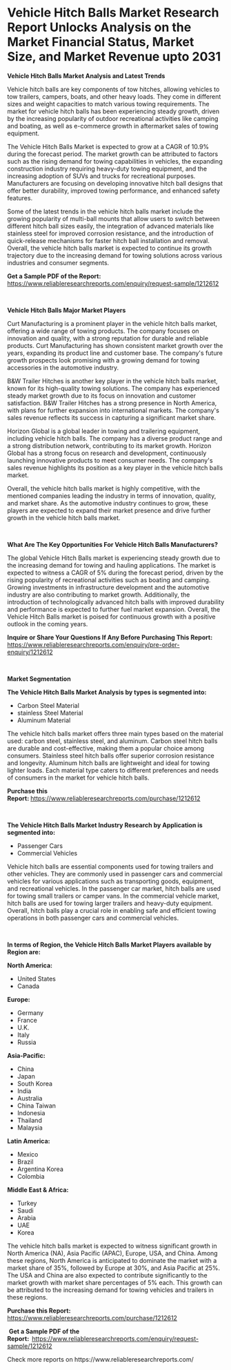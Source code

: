 <p><h1>Vehicle Hitch Balls Market Research Report Unlocks Analysis on the Market Financial Status, Market Size, and Market Revenue upto 2031</h1></p><p><strong>Vehicle Hitch Balls Market Analysis and Latest Trends</strong></p>
<p><p>Vehicle hitch balls are key components of tow hitches, allowing vehicles to tow trailers, campers, boats, and other heavy loads. They come in different sizes and weight capacities to match various towing requirements. The market for vehicle hitch balls has been experiencing steady growth, driven by the increasing popularity of outdoor recreational activities like camping and boating, as well as e-commerce growth in aftermarket sales of towing equipment.</p><p>The Vehicle Hitch Balls Market is expected to grow at a CAGR of 10.9% during the forecast period. The market growth can be attributed to factors such as the rising demand for towing capabilities in vehicles, the expanding construction industry requiring heavy-duty towing equipment, and the increasing adoption of SUVs and trucks for recreational purposes. Manufacturers are focusing on developing innovative hitch ball designs that offer better durability, improved towing performance, and enhanced safety features.</p><p>Some of the latest trends in the vehicle hitch balls market include the growing popularity of multi-ball mounts that allow users to switch between different hitch ball sizes easily, the integration of advanced materials like stainless steel for improved corrosion resistance, and the introduction of quick-release mechanisms for faster hitch ball installation and removal. Overall, the vehicle hitch balls market is expected to continue its growth trajectory due to the increasing demand for towing solutions across various industries and consumer segments.</p></p>
<p><strong>Get a Sample PDF of the Report:&nbsp;</strong> <a href="https://www.reliableresearchreports.com/enquiry/request-sample/1212612">https://www.reliableresearchreports.com/enquiry/request-sample/1212612</a></p>
<p>&nbsp;</p>
<p><strong>Vehicle Hitch Balls Major Market Players</strong></p>
<p><p>Curt Manufacturing is a prominent player in the vehicle hitch balls market, offering a wide range of towing products. The company focuses on innovation and quality, with a strong reputation for durable and reliable products. Curt Manufacturing has shown consistent market growth over the years, expanding its product line and customer base. The company's future growth prospects look promising with a growing demand for towing accessories in the automotive industry.</p><p>B&W Trailer Hitches is another key player in the vehicle hitch balls market, known for its high-quality towing solutions. The company has experienced steady market growth due to its focus on innovation and customer satisfaction. B&W Trailer Hitches has a strong presence in North America, with plans for further expansion into international markets. The company's sales revenue reflects its success in capturing a significant market share.</p><p>Horizon Global is a global leader in towing and trailering equipment, including vehicle hitch balls. The company has a diverse product range and a strong distribution network, contributing to its market growth. Horizon Global has a strong focus on research and development, continuously launching innovative products to meet consumer needs. The company's sales revenue highlights its position as a key player in the vehicle hitch balls market.</p><p>Overall, the vehicle hitch balls market is highly competitive, with the mentioned companies leading the industry in terms of innovation, quality, and market share. As the automotive industry continues to grow, these players are expected to expand their market presence and drive further growth in the vehicle hitch balls market.</p></p>
<p>&nbsp;</p>
<p><strong>What Are The Key Opportunities For Vehicle Hitch Balls Manufacturers?</strong></p>
<p><p>The global Vehicle Hitch Balls market is experiencing steady growth due to the increasing demand for towing and hauling applications. The market is expected to witness a CAGR of 5% during the forecast period, driven by the rising popularity of recreational activities such as boating and camping. Growing investments in infrastructure development and the automotive industry are also contributing to market growth. Additionally, the introduction of technologically advanced hitch balls with improved durability and performance is expected to further fuel market expansion. Overall, the Vehicle Hitch Balls market is poised for continuous growth with a positive outlook in the coming years.</p></p>
<p><strong>Inquire or Share Your Questions If Any Before Purchasing This Report:</strong> <a href="https://www.reliableresearchreports.com/enquiry/pre-order-enquiry/1212612">https://www.reliableresearchreports.com/enquiry/pre-order-enquiry/1212612</a></p>
<p>&nbsp;</p>
<p><strong>Market Segmentation</strong></p>
<p><strong>The Vehicle Hitch Balls Market Analysis by types is segmented into:</strong></p>
<p><ul><li>Carbon Steel Material</li><li>stainless Steel Material</li><li>Aluminum Material</li></ul></p>
<p><p>The vehicle hitch balls market offers three main types based on the material used: carbon steel, stainless steel, and aluminum. Carbon steel hitch balls are durable and cost-effective, making them a popular choice among consumers. Stainless steel hitch balls offer superior corrosion resistance and longevity. Aluminum hitch balls are lightweight and ideal for towing lighter loads. Each material type caters to different preferences and needs of consumers in the market for vehicle hitch balls.</p></p>
<p><strong>Purchase this Report:&nbsp;</strong><a href="https://www.reliableresearchreports.com/purchase/1212612">https://www.reliableresearchreports.com/purchase/1212612</a></p>
<p>&nbsp;</p>
<p><strong>The Vehicle Hitch Balls Market Industry Research by Application is segmented into:</strong></p>
<p><ul><li>Passenger Cars</li><li>Commercial Vehicles</li></ul></p>
<p><p>Vehicle hitch balls are essential components used for towing trailers and other vehicles. They are commonly used in passenger cars and commercial vehicles for various applications such as transporting goods, equipment, and recreational vehicles. In the passenger car market, hitch balls are used for towing small trailers or camper vans. In the commercial vehicle market, hitch balls are used for towing larger trailers and heavy-duty equipment. Overall, hitch balls play a crucial role in enabling safe and efficient towing operations in both passenger cars and commercial vehicles.</p></p>
<p>&nbsp;</p>
<p><strong>In terms of Region, the Vehicle Hitch Balls Market Players available by Region are:</strong></p>
<p>
    <p> <strong> North America: </strong>
        <ul>
            <li>United States</li>
            <li>Canada</li>
        </ul>
        </p> 
    <p> <strong> Europe: </strong>
        <ul>
            <li>Germany</li>
            <li>France</li>
            <li>U.K.</li>
            <li>Italy</li>
            <li>Russia</li>
        </ul>
        </p> 
    <p> <strong> Asia-Pacific: </strong>
        <ul>
            <li>China</li>
            <li>Japan</li>
            <li>South Korea</li>
            <li>India</li>
            <li>Australia</li>
            <li>China Taiwan</li>
            <li>Indonesia</li>
            <li>Thailand</li>
            <li>Malaysia</li>
        </ul>
        </p> 
    <p> <strong> Latin America: </strong>
        <ul>
            <li>Mexico</li>
            <li>Brazil</li>
            <li>Argentina Korea</li>
            <li>Colombia</li>
        </ul>
        </p> 
    <p> <strong> Middle East & Africa: </strong>
        <ul>
            <li>Turkey</li>
            <li>Saudi</li>
            <li>Arabia</li>
            <li>UAE</li>
            <li>Korea</li>
        </ul>
    </p>
    </p>
<p><p>The vehicle hitch balls market is expected to witness significant growth in North America (NA), Asia Pacific (APAC), Europe, USA, and China. Among these regions, North America is anticipated to dominate the market with a market share of 35%, followed by Europe at 30%, and Asia Pacific at 25%. The USA and China are also expected to contribute significantly to the market growth with market share percentages of 5% each. This growth can be attributed to the increasing demand for towing vehicles and trailers in these regions.</p></p>
<p><strong>Purchase this Report: </strong><a href="https://www.reliableresearchreports.com/purchase/1212612">https://www.reliableresearchreports.com/purchase/1212612</a></p>
<p>&nbsp;<strong>Get a Sample PDF of the Report:&nbsp;&nbsp;</strong><a href="https://www.reliableresearchreports.com/enquiry/request-sample/1212612">https://www.reliableresearchreports.com/enquiry/request-sample/1212612</a></p>
<p><strong></strong></p>
<p>Check more reports on https://www.reliableresearchreports.com/</p>